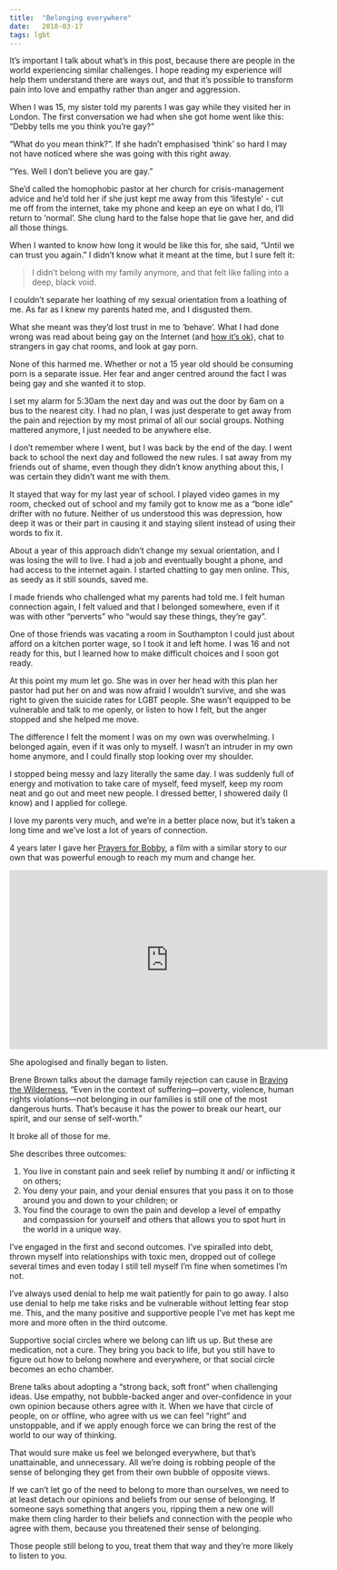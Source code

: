 ```yaml
---
title:  "Belonging everywhere"
date:   2018-03-17
tags: lgbt
---
```


It’s important I talk about what’s in this post, because there are people in the world experiencing similar challenges. I hope reading my experience will help them understand there are ways out, and that it’s possible to transform pain into love and empathy rather than anger and aggression.

When I was 15, my sister told my parents I was gay while they visited her in London. The first conversation we had when she got home went like this: “Debby tells me you think you’re gay?”

“What do you mean think?”. If she hadn’t emphasised ‘think’ so hard I may not have noticed where she was going with this right away.

“Yes. Well I don’t believe you are gay.”

She’d called the homophobic pastor at her church for crisis-management advice and he’d told her if she just kept me away from this ‘lifestyle’ - cut me off from the internet, take my phone and keep an eye on what I do, I’ll return to ‘normal’. She clung hard to the false hope that lie gave her, and did all those things.

When I wanted to know how long it would be like this for, she said, “Until we can trust you again.” I didn’t know what it meant at the time, but I sure felt it:

>I didn’t belong with my family anymore, and that felt like falling into a deep, black void.

I couldn’t separate her loathing of my sexual orientation from a loathing of me. As far as I knew my parents hated me, and I disgusted them.

What she meant was they’d lost trust in me to ‘behave’. What I had done wrong was read about being gay on the Internet (and [how it’s ok](http://www.bgiok.org.uk/)), chat to strangers in gay chat rooms, and look at gay porn.

None of this harmed me. Whether or not a 15 year old should be consuming porn is a separate issue. Her fear and anger centred around the fact I was being gay and she wanted it to stop.

I set my alarm for 5:30am the next day and was out the door by 6am on a bus to the nearest city. I had no plan, I was just desperate to get away from the pain and rejection by my most primal of all our social groups. Nothing mattered anymore, I just needed to be anywhere else.

I don’t remember where I went, but I was back by the end of the day. I went back to school the next day and followed the new rules. I sat away from my friends out of shame, even though they didn’t know anything about this, I was  certain they didn’t want me with them.

It stayed that way for my last year of school. I played video games in my room, checked out of school and my family got to know me as a “bone idle” drifter with no future. Neither of us understood this was depression, how deep it was or their part in causing it and staying silent instead of using their words to fix it.

About a year of this approach didn’t change my sexual orientation, and I was losing the will to live. I had a job and eventually bought a phone, and had access to the internet again. I started chatting to gay men online. This, as seedy as it still sounds, saved me.

I made friends who challenged what my parents had told me. I felt human connection again, I felt valued and that I belonged somewhere, even if it was with other “perverts” who “would say these things, they’re gay”.

One of those friends was vacating a room in Southampton I could just about afford on a kitchen porter wage, so I took it and left home. I was 16 and not ready for this, but I learned how to make difficult choices and I soon got ready.

At this point my mum let go. She was in over her head with this plan her pastor had put her on and was now afraid I wouldn’t survive, and she was right to given the suicide rates for LGBT people. She wasn’t equipped to be vulnerable and talk to me openly, or listen to how I felt, but the anger stopped and she helped me move.

The difference I felt the moment I was on my own was overwhelming. I belonged again, even if it was only to myself. I wasn’t an intruder in my own home anymore, and I could finally stop looking over my shoulder.

I stopped being messy and lazy literally the same day. I was suddenly full of energy and motivation to take care of myself, feed myself, keep my room neat and go out and meet new people. I dressed better, I showered daily (I know) and I applied for college.

I love my parents very much, and we’re in a better place now, but it’s taken a long time and we’ve lost a lot of years of connection.

4 years later I gave her [Prayers for Bobby](http://amzn.to/2tUsBim), a film with a similar story to our own that was powerful enough to reach my mum and change her.

<iframe width="560" height="315" src="https://www.youtube.com/embed/8SW0W7L4vRc" frameborder="0" allow="autoplay; encrypted-media" allowfullscreen></iframe>

She apologised and finally began to listen.

Brene Brown talks about the damage family rejection can cause in [Braving the Wilderness](http://amzn.to/2Iz2YqH), “Even in the context of suffering—poverty, violence, human rights violations—not belonging in our families is still one of the most dangerous hurts. That’s because it has the power to break our heart, our spirit, and our sense of self-worth.”

It broke all of those for me.

She describes three outcomes:

1. You live in constant pain and seek relief by numbing it and/ or inflicting it on others;
2. You deny your pain, and your denial ensures that you pass it on to those around you and down to your children; or
3. You find the courage to own the pain and develop a level of empathy and compassion for yourself and others that allows you to spot hurt in the world in a unique way.

I’ve engaged in the first and second outcomes. I’ve spiralled into debt, thrown myself into relationships with toxic men, dropped out of college several times and even today I still tell myself I’m fine when sometimes I’m not.

I’ve always used denial to help me wait patiently for pain to go away. I also use denial to help me take risks and be vulnerable without letting fear stop me. This, and the many positive and supportive people I’ve met has kept me more and more often in the third outcome.

Supportive social circles where we belong can lift us up. But these are medication, not a cure. They bring you back to life, but you still have to figure out how to belong nowhere and everywhere, or that social circle becomes an echo chamber.

Brene talks about adopting a “strong back, soft front” when challenging ideas. Use empathy, not bubble-backed anger and over-confidence in your own opinion because others agree with it. When we have that circle of people, on or offline, who agree with us we can feel “right” and unstoppable, and if we apply enough force we can bring the rest of the world to our way of thinking.

That would sure make us feel we belonged everywhere, but that’s unattainable, and unnecessary. All we’re doing is robbing people of the sense of belonging they get from their own bubble of opposite views.

If we can’t let go of the need to belong to more than ourselves, we need to at least detach our opinions and beliefs from our sense of belonging. If someone says something that angers you, ripping them a new one will make them cling harder to their beliefs and connection with the people who agree with them, because you threatened their sense of belonging.

Those people still belong to you, treat them that way and they’re more likely to listen to you.
